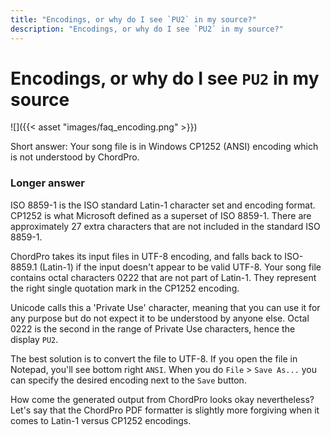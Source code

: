 ```yaml
---
title: "Encodings, or why do I see `PU2` in my source?"
description: "Encodings, or why do I see `PU2` in my source?"
---
```


# Encodings, or why do I see `PU2` in my source

![]({{< asset "images/faq_encoding.png" >}})

Short answer: Your song file is in Windows CP1252 (ANSI) encoding
which is not understood by ChordPro.

### Longer answer

ISO 8859-1 is the ISO standard Latin-1 character set and encoding
format. CP1252 is what Microsoft defined as a superset of ISO 8859-1.
There are approximately 27 extra characters that are not included in
the standard ISO 8859-1.

ChordPro takes its input files in UTF-8 encoding, and falls back to
ISO-8859.1 (Latin-1) if the input doesn't appear to be valid UTF-8.
Your song file contains octal characters 0222 that are not part of
Latin-1. They represent the right single quotation mark in the CP1252
encoding.

Unicode calls this a 'Private Use' character, meaning that you can use
it for any purpose but do not expect it to be understood by anyone
else. Octal 0222 is the second in the range of Private Use characters,
hence the display `PU2`.

The best solution is to convert the file to UTF-8. If you open the
file in Notepad, you'll see bottom right `ANSI`. When you do `File` > `Save
As...` you can specify the desired encoding next to the `Save` button.

How come the generated output from ChordPro looks okay nevertheless?
Let's say that the ChordPro PDF formatter is slightly more forgiving
when it comes to Latin-1 versus CP1252 encodings.
